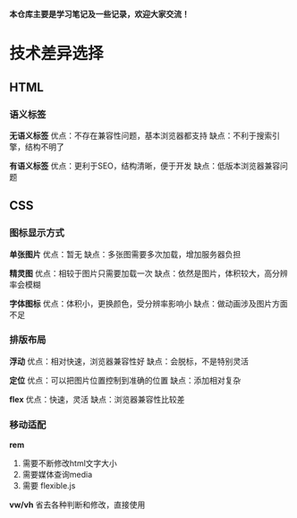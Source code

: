 **本仓库主要是学习笔记及一些记录，欢迎大家交流！**

# 技术差异选择

## HTML

### 语义标签

**无语义标签**
优点：不存在兼容性问题，基本浏览器都支持
缺点：不利于搜索引擎，结构不明了

**有语义标签**
优点：更利于SEO，结构清晰，便于开发
缺点：低版本浏览器兼容问题



## CSS

### 图标显示方式

**单张图片**
优点：暂无
缺点：多张图需要多次加载，增加服务器负担

**精灵图**
优点：相较于图片只需要加载一次
缺点：依然是图片，体积较大，高分辨率会模糊

**字体图标**
优点：体积小，更换颜色，受分辨率影响小
缺点：做动画涉及图片方面不足

### 排版布局

**浮动**
优点：相对快速，浏览器兼容性好
缺点：会脱标，不是特别灵活

**定位**
优点：可以把图片位置控制到准确的位置
缺点：添加相对复杂

**flex**
优点：快速，灵活
缺点：浏览器兼容性比较差

### 移动适配

**rem**
1. 需要不断修改html文字大小
2. 需要媒体查询media 
3. 需要 flexible.js

**vw/vh**
省去各种判断和修改，直接使用